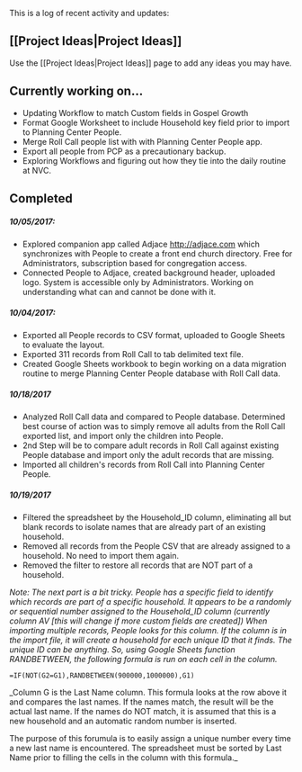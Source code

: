 This is a log of recent activity and updates:

## [[Project Ideas|Project Ideas]]
Use the [[Project Ideas|Project Ideas]] page to add any ideas you may have.

## Currently working on...

- Updating Workflow to match Custom fields in Gospel Growth
- Format Google Worksheet to include Household key field prior to import to Planning Center People.
- Merge Roll Call people list with with Planning Center People app.
- Export all people from PCP as a precautionary backup.
- Exploring Workflows and figuring out how they tie into the daily routine at NVC.

## Completed  

##### 10/05/2017:  

- Explored companion app called Adjace <http://adjace.com> which synchronizes with People to create a front end church directory.  Free for Administrators, subscription based for congregation access.
- Connected People to Adjace, created background header, uploaded logo.  System is accessible only by Administrators.  Working on understanding what can and cannot be done with it.  

##### 10/04/2017:  

- Exported all People records to CSV format, uploaded to Google Sheets to evaluate the layout.
- Exported 311 records from Roll Call to tab delimited text file.
- Created Google Sheets workbook to begin working on a data migration routine to merge Planning Center People database with Roll Call data.

##### 10/18/2017

- Analyzed Roll Call data and compared to People database.  Determined best course of action was to simply remove all adults from the Roll Call exported list, and import only the children into People.
- 2nd Step will be to compare adult records in Roll Call against existing People database and import only the adult records that are missing.
- Imported all children's records from Roll Call into Planning Center People.

##### 10/19/2017

- Filtered the spreadsheet by the Household_ID column, eliminating all but blank records to isolate names that are already part of an existing household.
- Removed all records from the People CSV that are already assigned to a household.  No need to import them again.
- Removed the filter to restore all records that are NOT part of a household.

_Note: The next part is a bit tricky.  People has a specific field to identify which records are part of a specific household.  It appears to be a randomly or sequential number assigned to the Household_ID column (currently column AV [this will change if more custom fields are created])  When importing multiple records, People looks for this column.  If the column is in the import file, it will create a household for each unique ID that it finds.  The unique ID can be anything.  So, using Google Sheets function RANDBETWEEN, the following formula is run on each cell in the column._

```=IF(NOT(G2=G1),RANDBETWEEN(900000,1000000),G1)```  

_Column G is the Last Name column.  This formula looks at the row above it and compares the last names.  If the names match, the result will be the actual last name.  If the names do NOT match, it is assumed that this is a new household and an automatic random number is inserted.

The purpose of this forumula is to easily assign a unique number every time a new last name is encountered.  The spreadsheet must be sorted by Last Name prior to filling the cells in the column with this formula._
